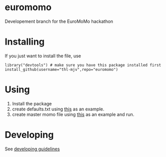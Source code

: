 euromomo
========

Developement branch for the EuroMoMo hackathon

Installing
==========

If you just want to install the file, use

    library("devtools") # make sure you have this package installed first
    install_github(username="thl-mjv",repo="euromomo")
    
Using 
=====

1. Install the package 
2. create defaults.txt using [this](https://github.com/thl-mjv/euromomo/blob/master/defaults-example.txt) as an example. 
3. create master momo file using [this](https://github.com/thl-mjv/euromomo/blob/master/dev/momomaster.R) as an example and run.
    
Developing
==========

See [developing guidelines](Documents/Developing)
